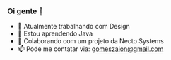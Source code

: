 ### Oi gente 👋

- 🔭 Atualmente trabalhando com Design
- 🌱 Estou aprendendo Java
- 👯 Colaborando com um projeto da Necto Systems
- 📫 Pode me contatar via: gomeszaion@gmail.com
